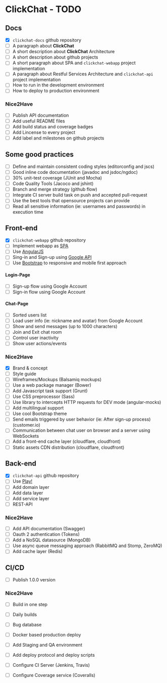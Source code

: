 # ClickChat - TODO

## Docs

- [x] `clickchat-docs` github repository
- [ ] A paragraph about **ClickChat**
- [ ] A short description about **ClickChat** Architecture
- [ ] A short description about github projects
- [ ] A short paragraph about SPA and `clickchat-webapp` project implementation
- [ ] A paragraph about Restful Services Architecture and `clickchat-api` project implementation
- [ ] How to run in the development environment
- [ ] How to deploy to production environment

### Nice2Have

- [ ] Publish API documentation
- [ ] Add useful README files
- [ ] Add build status and coverage badges
- [ ] Add Lincense to every project
- [ ] Add label and milestones on github projects

## Some good practices

- [ ] Define and maintain consistent coding styles (editorconfig and jscs)
- [ ] Good inline code documentation (javadoc and jsdoc/ngdoc)
- [ ] 30% unit-test coverage (JUnit and Mocha)
- [ ] Code Quality Tools (Jacoco and jshint)
- [ ] Branch and merge strategy (github flow)
- [ ] Integrate CI server build task on push and accepted pull-request
- [ ] Use the best tools that opensource projects can provide
- [ ] Read all sensitive information (ie: usernames and passwords) in execution time

## Front-end

- [x] `clickchat-webapp` github repository
- [ ] Implement webapp as [SPA](http://en.wikipedia.org/wiki/Single-page_application)
- [ ] Use [AngularJS](https://angularjs.org/)
- [ ] Sing-in and Sign-up using [Google API](https://developers.google.com/api-client-library/javascript/start/start-js)
- [ ] Use [Bootstrap](http://getbootstrap.com/) to responsive and mobile first approach

#### Login-Page

- [ ] Sign-up flow using Google Account
- [ ] Sign-in flow using Google Account

#### Chat-Page

- [ ] Sorted users list
- [ ] Load user info (ie: nickname and avatar) from Google Account
- [ ] Show and send messages (up to 1000 characters)
- [ ] Join and Exit chat room
- [ ] Control user inactivity
- [ ] Show user actions/events

### Nice2Have

- [x] Brand & concept
- [ ] Style guide
- [ ] Wireframes/Mockups (Balsamiq mockups)
- [ ] Use a web package manager (Bower)
- [ ] Add Javascript task support (Grunt)
- [ ] Use CSS preprocessor (Sass)
- [ ] Use library to intercepts HTTP requests for DEV mode (angular-mocks)
- [ ] Add multilingual support
- [ ] Use cool Bootstrap theme
- [ ] Send emails triggered by user behavior (ie: After sign-up process)(customer.io)
- [ ] Communication between chat user on browser and a server using WebSockets 
- [ ] Add a front-end cache layer (cloudflare, cloudfront)
- [ ] Static assets CDN distribution (cloudflare, cloudfront)

## Back-end

- [x] `clickchat-api` github repository
- [ ] Use [Play!](https://www.playframework.com/)
- [ ] Add domain layer
- [ ] Add data layer
- [ ] Add service layer
- [ ] REST-API

### Nice2Have

- [ ] Add API documentation (Swagger)
- [ ] Oauth 2 authentication (Tokens)
- [ ] Add a NoSQL datasource (MongoDB)
- [ ] Use async queue messaging approach (RabbitMQ and Stomp, ZeroMQ)
- [ ] Add cache layer (Redis)

## CI/CD

- [ ] Publish 1.0.0 version

### Nice2Have

- [ ] Build in one step
- [ ] Daily builds
- [ ] Bug database
- [ ] Docker based production deploy
- [ ] Add Staging and QA environment
- [ ] Add deploy protocol and deploy scripts
- [ ] Configure CI Server (Jenkins, Travis)
- [ ] Configure Coverage service (Coveralls)

